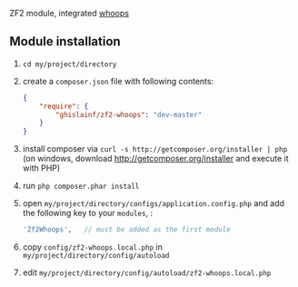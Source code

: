 ZF2 module, integrated [whoops](https://github.com/filp/whoops)

## Module installation
  1. `cd my/project/directory`
  2. create a `composer.json` file with following contents:

     ```json
     {
         "require": {
             "ghislainf/zf2-whoops": "dev-master"
         }
     }
     ```
  3. install composer via `curl -s http://getcomposer.org/installer | php` (on windows, download
     http://getcomposer.org/installer and execute it with PHP)
  4. run `php composer.phar install`
  5. open `my/project/directory/configs/application.config.php` and add the following key to your `modules`, :

     ```php
     'Zf2Whoops',   // must be added as the first module
     ```
  6. copy `config/zf2-whoops.local.php` in `my/project/directory/config/autoload`
  7. edit `my/project/directory/config/autoload/zf2-whoops.local.php`

